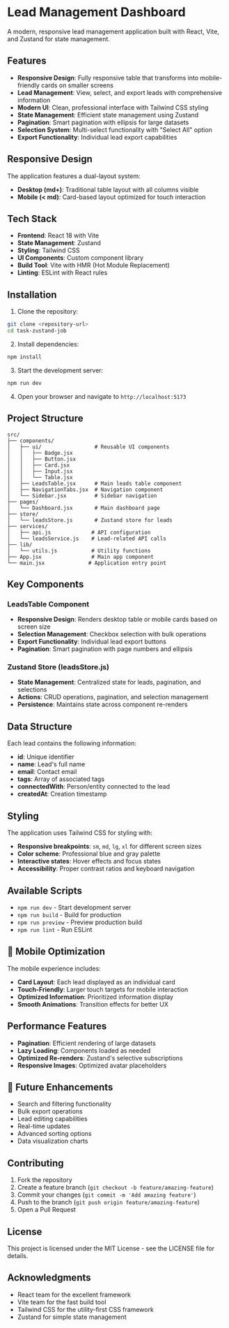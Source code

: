 # Lead Management Dashboard

A modern, responsive lead management application built with React, Vite, and Zustand for state management.

## Features

- **Responsive Design**: Fully responsive table that transforms into mobile-friendly cards on smaller screens
- **Lead Management**: View, select, and export leads with comprehensive information
- **Modern UI**: Clean, professional interface with Tailwind CSS styling
- **State Management**: Efficient state management using Zustand
- **Pagination**: Smart pagination with ellipsis for large datasets
- **Selection System**: Multi-select functionality with "Select All" option
- **Export Functionality**: Individual lead export capabilities

## Responsive Design

The application features a dual-layout system:

- **Desktop (md+)**: Traditional table layout with all columns visible
- **Mobile (< md)**: Card-based layout optimized for touch interaction

## Tech Stack

- **Frontend**: React 18 with Vite
- **State Management**: Zustand
- **Styling**: Tailwind CSS
- **UI Components**: Custom component library
- **Build Tool**: Vite with HMR (Hot Module Replacement)
- **Linting**: ESLint with React rules

## Installation

1. Clone the repository:
```bash
git clone <repository-url>
cd task-zustand-job
```

2. Install dependencies:
```bash
npm install
```

3. Start the development server:
```bash
npm run dev
```

4. Open your browser and navigate to `http://localhost:5173`

## Project Structure

```
src/
├── components/
│   ├── ui/                 # Reusable UI components
│   │   ├── Badge.jsx
│   │   ├── Button.jsx
│   │   ├── Card.jsx
│   │   ├── Input.jsx
│   │   └── Table.jsx
│   ├── LeadsTable.jsx      # Main leads table component
│   ├── NavigationTabs.jsx  # Navigation component
│   └── Sidebar.jsx         # Sidebar navigation
├── pages/
│   └── Dashboard.jsx       # Main dashboard page
├── store/
│   └── leadsStore.js       # Zustand store for leads
├── services/
│   ├── api.js             # API configuration
│   └── leadsService.js    # Lead-related API calls
├── lib/
│   └── utils.js           # Utility functions
├── App.jsx                # Main app component
└── main.jsx              # Application entry point
```

## Key Components

### LeadsTable Component
- **Responsive Design**: Renders desktop table or mobile cards based on screen size
- **Selection Management**: Checkbox selection with bulk operations
- **Export Functionality**: Individual lead export buttons
- **Pagination**: Smart pagination with page numbers and ellipsis

### Zustand Store (leadsStore.js)
- **State Management**: Centralized state for leads, pagination, and selections
- **Actions**: CRUD operations, pagination, and selection management
- **Persistence**: Maintains state across component re-renders

## Data Structure

Each lead contains the following information:
- **id**: Unique identifier
- **name**: Lead's full name
- **email**: Contact email
- **tags**: Array of associated tags
- **connectedWith**: Person/entity connected to the lead
- **createdAt**: Creation timestamp

## Styling

The application uses Tailwind CSS for styling with:
- **Responsive breakpoints**: `sm`, `md`, `lg`, `xl` for different screen sizes
- **Color scheme**: Professional blue and gray palette
- **Interactive states**: Hover effects and focus states
- **Accessibility**: Proper contrast ratios and keyboard navigation

## Available Scripts

- `npm run dev` - Start development server
- `npm run build` - Build for production
- `npm run preview` - Preview production build
- `npm run lint` - Run ESLint

## 📱 Mobile Optimization

The mobile experience includes:
- **Card Layout**: Each lead displayed as an individual card
- **Touch-Friendly**: Larger touch targets for mobile interaction
- **Optimized Information**: Prioritized information display
- **Smooth Animations**: Transition effects for better UX

## Performance Features

- **Pagination**: Efficient rendering of large datasets
- **Lazy Loading**: Components loaded as needed
- **Optimized Re-renders**: Zustand's selective subscriptions
- **Responsive Images**: Optimized avatar placeholders

## 🔮 Future Enhancements

- Search and filtering functionality
- Bulk export operations
- Lead editing capabilities
- Real-time updates
- Advanced sorting options
- Data visualization charts

## Contributing

1. Fork the repository
2. Create a feature branch (`git checkout -b feature/amazing-feature`)
3. Commit your changes (`git commit -m 'Add amazing feature'`)
4. Push to the branch (`git push origin feature/amazing-feature`)
5. Open a Pull Request

## License

This project is licensed under the MIT License - see the LICENSE file for details.

## Acknowledgments

- React team for the excellent framework
- Vite team for the fast build tool
- Tailwind CSS for the utility-first CSS framework
- Zustand for simple state management
